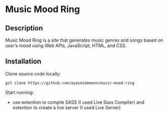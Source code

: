 # Music Mood Ring

## Description

Music Mood Ring is a site that generates music genres and songs based on user’s mood using Web APIs, JavaScript, HTML, and CSS.

## Installation

Clone source code locally:

`git clone https://github.com/ayaseidemann/music-mood-ring`

Start running:

- use extention to compile SASS (I used Live Sass Compiler) and extention to create a live server (I used Live Server)
